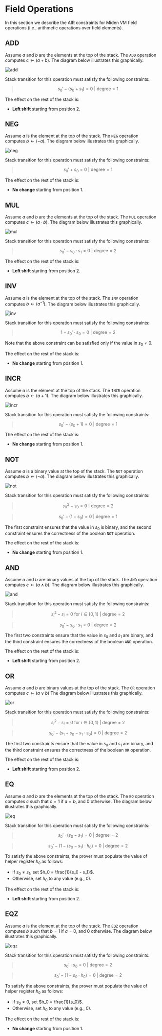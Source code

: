 # Field Operations
In this section we describe the AIR constraints for Miden VM field operations (i.e., arithmetic operations over field elements).

## ADD
Assume $a$ and $b$ are the elements at the top of the stack. The `ADD` operation computes $c \leftarrow (a + b)$. The diagram below illustrates this graphically.

![add](../../assets/design/stack/field_operations/ADD.png)

Stack transition for this operation must satisfy the following constraints:

>$$
s_0' - (s_0 + s_1) = 0 \text{ | degree} = 1
$$

The effect on the rest of the stack is:
* **Left shift** starting from position $2$.

## NEG
Assume $a$ is the element at the top of the stack. The `NEG` operation computes $b \leftarrow (-a)$. The diagram below illustrates this graphically.

![neg](../../assets/design/stack/field_operations/NEG.png)

Stack transition for this operation must satisfy the following constraints:

>$$
s_0' + s_0 = 0 \text{ | degree} = 1
$$

The effect on the rest of the stack is:
* **No change** starting from position $1$.

## MUL
Assume $a$ and $b$ are the elements at the top of the stack. The `MUL` operation computes $c \leftarrow (a \cdot b)$. The diagram below illustrates this graphically.

![mul](../../assets/design/stack/field_operations/MUL.png)

Stack transition for this operation must satisfy the following constraints:

>$$
s_0' - s_0 \cdot s_1 = 0 \text{ | degree} = 2
$$

The effect on the rest of the stack is:
* **Left shift** starting from position $2$.

## INV
Assume $a$ is the element at the top of the stack. The `INV` operation computes $b \leftarrow (a^{-1})$. The diagram below illustrates this graphically.

![inv](../../assets/design/stack/field_operations/INV.png)

Stack transition for this operation must satisfy the following constraints:

>$$
1 - s_0' \cdot s_0 = 0 \text{ | degree} = 2
$$

Note that the above constraint can be satisfied only if the value in $s_0 \neq 0$.

The effect on the rest of the stack is:
* **No change** starting from position $1$.

## INCR
Assume $a$ is the element at the top of the stack. The `INCR` operation computes $b \leftarrow (a+1)$. The diagram below illustrates this graphically.

![incr](../../assets/design/stack/field_operations/INCR.png)

Stack transition for this operation must satisfy the following constraints:

>$$
s_0' - (s_0 + 1) = 0 \text{ | degree} = 1
$$

The effect on the rest of the stack is:
* **No change** starting from position $1$.

## NOT
Assume $a$ is a binary value at the top of the stack. The `NOT` operation computes $b \leftarrow (\lnot a)$. The diagram below illustrates this graphically.

![not](../../assets/design/stack/field_operations/NOT.png)

Stack transition for this operation must satisfy the following constraints:

>$$
s_0^2 - s_0 = 0 \text{ | degree} = 2
$$

>$$
s_0' - (1 - s_0) = 0 \text{ | degree} = 1
$$

The first constraint ensures that the value in $s_0$ is binary, and the second constraint ensures the correctness of the boolean `NOT` operation.

The effect on the rest of the stack is:
* **No change** starting from position $1$.

## AND
Assume $a$ and $b$ are binary values at the top of the stack. The `AND` operation computes $c \leftarrow (a \land b)$. The diagram below illustrates this graphically.

![and](../../assets/design/stack/field_operations/AND.png)

Stack transition for this operation must satisfy the following constraints:

>$$
s_i^2 - s_i = 0 \text{ for } i \in \{0, 1\} \text{ | degree} = 2
$$

>$$
s_0' - s_0 \cdot s_1 = 0 \text{ | degree} = 2
$$

The first two constraints ensure that the value in $s_0$ and $s_1$ are binary, and the third constraint ensures the correctness of the boolean `AND` operation.

The effect on the rest of the stack is:
* **Left shift** starting from position $2$.

## OR
Assume $a$ and $b$ are binary values at the top of the stack. The `OR` operation computes $c \leftarrow (a \lor b)$ The diagram below illustrates this graphically.

![or](../../assets/design/stack/field_operations/OR.png)

Stack transition for this operation must satisfy the following constraints:

>$$
s_i^2 - s_i = 0 \text{ for } i \in \{0, 1\} \text{ | degree} = 2
$$

>$$
s_{0}' - (s_{1} + s_{0} - s_{1} \cdot s_{0}) = 0 \text{ | degree} = 2
$$

The first two constraints ensure that the value in $s_0$ and $s_1$ are binary, and the third constraint ensures the correctness of the boolean `OR` operation.

The effect on the rest of the stack is:
* **Left shift** starting from position $2$.

## EQ
Assume $a$ and $b$ are the elements at the top of the stack. The `EQ` operation computes $c$ such that $c = 1$ if $a = b$, and $0$ otherwise. The diagram below illustrates this graphically.

![eq](../../assets/design/stack/field_operations/EQ.png)

Stack transition for this operation must satisfy the following constraints:

>$$
s_0' \cdot (s_0 - s_1) = 0 \text{ | degree} = 2
$$

>$$
s_0' - (1 - (s_0 - s_1) \cdot h_0) = 0 \text{ | degree} = 2
$$

To satisfy the above constraints, the prover must populate the value of helper register $h_0$ as follows:
* If $s_0 \neq s_1$, set $h_0 = \frac{1}{s_0 - s_1}$.
* Otherwise, set $h_0$ to any value (e.g., $0$).

The effect on the rest of the stack is:
* **Left shift** starting from position $2$.

## EQZ
Assume $a$ is the element at the top of the stack. The `EQZ` operation computes $b$ such that $b = 1$ if $a = 0$, and $0$ otherwise. The diagram below illustrates this graphically.

![eqz](../../assets/design/stack/field_operations/EQZ.png)

Stack transition for this operation must satisfy the following constraints:

>$$
s_0' \cdot s_0 = 0 \text{ | degree} = 2
$$

>$$
s_0' - (1 - s_0 \cdot h_0) = 0 \text{ | degree} = 2
$$

To satisfy the above constraints, the prover must populate the value of helper register $h_0$ as follows:
* If $s_0 \neq 0$, set $h_0 = \frac{1}{s_0}$.
* Otherwise, set $h_0$ to any value (e.g., $0$).

The effect on the rest of the stack is:
* **No change** starting from position $1$.